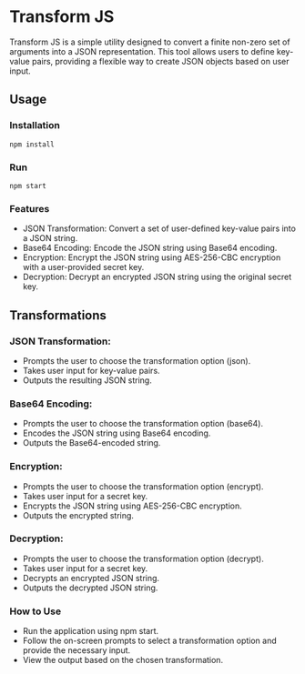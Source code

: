 # Transform JS

Transform JS is a simple utility designed to convert a finite non-zero set of arguments into a JSON representation. This tool allows users to define key-value pairs, providing a flexible way to create JSON objects based on user input.

## Usage

### Installation
```npm install```

### Run
```npm start```

### Features
 - JSON Transformation: Convert a set of user-defined key-value pairs into a JSON string.  
 - Base64 Encoding: Encode the JSON string using Base64 encoding.
 - Encryption: Encrypt the JSON string using AES-256-CBC encryption with a user-provided secret key.
 - Decryption: Decrypt an encrypted JSON string using the original secret key.  

## Transformations

### JSON Transformation:  
 - Prompts the user to choose the transformation option (json).
 - Takes user input for key-value pairs.  
 - Outputs the resulting JSON string.

### Base64 Encoding:
 - Prompts the user to choose the transformation option (base64).  
 - Encodes the JSON string using Base64 encoding. 
 - Outputs the Base64-encoded string.  

### Encryption:
 - Prompts the user to choose the transformation option (encrypt).  
 - Takes user input for a secret key.  
 - Encrypts the JSON string using AES-256-CBC encryption.  
 - Outputs the encrypted string.  

### Decryption:  
 - Prompts the user to choose the transformation option (decrypt).
 - Takes user input for a secret key.
 - Decrypts an encrypted JSON string.  
 - Outputs the decrypted JSON string.

### How to Use
 - Run the application using npm start.  
 - Follow the on-screen prompts to select a transformation option and provide the necessary input.
 - View the output based on the chosen transformation.